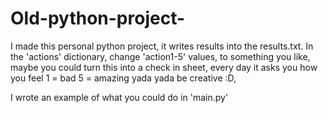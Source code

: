 # Old-python-project-
I made this personal python project, it writes results into the results.txt. In the 'actions' dictionary, change 'action1-5' values, to something you like, maybe you could turn this into a check in sheet, every day it asks you how you feel 1 = bad 5 = amazing yada yada be creative :D,

I wrote an example of what you could do in 'main.py' 

